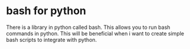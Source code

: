 # bash for python

There is a library in python called bash. This allows you to run bash commands in python. This will be beneficial when i want to create simple bash scripts to integrate with python.
